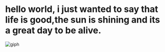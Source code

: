 # hello world, i just wanted to say that life is good,the sun is shining and its a great day to be alive.
![giph](https://media2.giphy.com/media/Gzs6RqmoYNpkc/giphy.gif?cid=ecf05e47hnot6g6l3obb5qh7xee8yypzo2upu93ygen2nb4p&rid=giphy.gif&ct=g)
